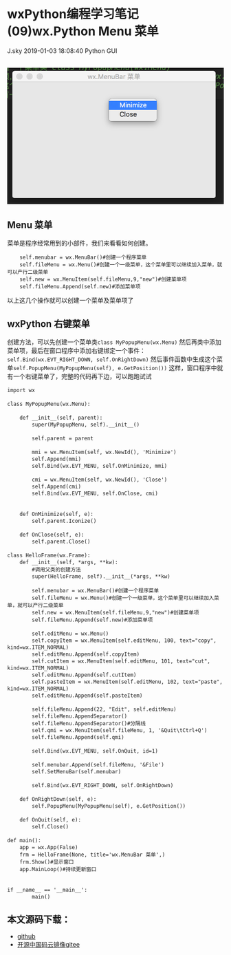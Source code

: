 <div class="blog-article">
<h1 class="title">wxPython编程学习笔记(09)wx.Python Menu 菜单</h1>
<span class="author">J.sky</span>
<span class="time">2019-01-03 18:08:40</span>
<span class="tag">Python GUI</span>
</div>
</br>

![输入图片说明](assets/images/media/upload/2019/01/Snip20190103_12.png)
## Menu 菜单

菜单是程序经常用到的小部件，我们来看看如何创建。


        self.menubar = wx.MenuBar()#创建一个程序菜单
        self.fileMenu = wx.Menu()#创建一个一级菜单，这个菜单里可以继续加入菜单，就可以产行二级菜单
        self.new = wx.MenuItem(self.fileMenu,9,"new")#创建菜单项
        self.fileMenu.Append(self.new)#添加菜单项

以上这几个操作就可以创建一个菜单及菜单项了

## wxPython 右键菜单

创建方法，可以先创建一个菜单类`class MyPopupMenu(wx.Menu)`
然后再类中添加菜单项，最后在窗口程序中添加右键绑定一个事件：`self.Bind(wx.EVT_RIGHT_DOWN, self.OnRightDown)`
然后事件函数中生成这个菜单`self.PopupMenu(MyPopupMenu(self), e.GetPosition())`
这样，窗口程序中就有一个右键菜单了，完整的代码再下边，可以跑跑试试



    import wx
    
    class MyPopupMenu(wx.Menu):
    
        def __init__(self, parent):
            super(MyPopupMenu, self).__init__()
    
            self.parent = parent
    
            mmi = wx.MenuItem(self, wx.NewId(), 'Minimize')
            self.Append(mmi)
            self.Bind(wx.EVT_MENU, self.OnMinimize, mmi)
    
            cmi = wx.MenuItem(self, wx.NewId(), 'Close')
            self.Append(cmi)
            self.Bind(wx.EVT_MENU, self.OnClose, cmi)
    
    
        def OnMinimize(self, e):
            self.parent.Iconize()
    
        def OnClose(self, e):
            self.parent.Close()
    
    class HelloFrame(wx.Frame):
        def __init__(self, *args, **kw):
            #调用父类的创建方法
            super(HelloFrame, self).__init__(*args, **kw)
    
            self.menubar = wx.MenuBar()#创建一个程序菜单
            self.fileMenu = wx.Menu()#创建一个一级菜单，这个菜单里可以继续加入菜单，就可以产行二级菜单
            self.new = wx.MenuItem(self.fileMenu,9,"new")#创建菜单项
            self.fileMenu.Append(self.new)#添加菜单项
    
            self.editMenu = wx.Menu()
            self.copyItem = wx.MenuItem(self.editMenu, 100, text="copy", kind=wx.ITEM_NORMAL)
            self.editMenu.Append(self.copyItem)
            self.cutItem = wx.MenuItem(self.editMenu, 101, text="cut", kind=wx.ITEM_NORMAL)
            self.editMenu.Append(self.cutItem)
            self.pasteItem = wx.MenuItem(self.editMenu, 102, text="paste", kind=wx.ITEM_NORMAL)
            self.editMenu.Append(self.pasteItem)
    
            self.fileMenu.Append(22, "Edit", self.editMenu)
            self.fileMenu.AppendSeparator()
            self.fileMenu.AppendSeparator()#分隔线
            self.qmi = wx.MenuItem(self.fileMenu, 1, '&Quit\tCtrl+Q')
            self.fileMenu.Append(self.qmi)
    
            self.Bind(wx.EVT_MENU, self.OnQuit, id=1)
    
            self.menubar.Append(self.fileMenu, '&File')
            self.SetMenuBar(self.menubar)
    
            self.Bind(wx.EVT_RIGHT_DOWN, self.OnRightDown)
    
        def OnRightDown(self, e):
            self.PopupMenu(MyPopupMenu(self), e.GetPosition())
    
        def OnQuit(self, e):
            self.Close()
    
    def main():
        app = wx.App(False)
        frm = HelloFrame(None, title='wx.MenuBar 菜单',)
        frm.Show()#显示窗口
        app.MainLoop()#持续更新窗口
    
    
    if __name__ == '__main__':
            main()

## 本文源码下载：

+ [github](https://github.com/bosichong/wxPythonTest/blob/master/wxpy09.py)
+ [开源中国码云镜像gitee](https://gitee.com/J_Sky/wxPythonTest/blob/master/wxpy09.py)